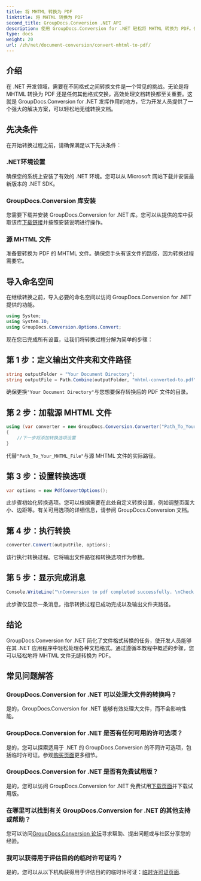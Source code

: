 ```yaml
---
title: 将 MHTML 转换为 PDF
linktitle: 将 MHTML 转换为 PDF
second_title: GroupDocs.Conversion .NET API
description: 使用 GroupDocs.Conversion for .NET 轻松将 MHTML 转换为 PDF。使用这个强大的库简化文档处理。
type: docs
weight: 20
url: /zh/net/document-conversion/convert-mhtml-to-pdf/
---
```

## 介绍
在 .NET 开发领域，需要在不同格式之间转换文件是一个常见的挑战。无论是将 MHTML 转换为 PDF 还是任何其他格式交换，高效处理文档转换都至关重要。这就是 GroupDocs.Conversion for .NET 发挥作用的地方，它为开发人员提供了一个强大的解决方案，可以轻松地无缝转换文档。
## 先决条件
在开始转换过程之前，请确保满足以下先决条件：
### .NET环境设置
确保您的系统上安装了有效的 .NET 环境。您可以从 Microsoft 网站下载并安装最新版本的 .NET SDK。
### GroupDocs.Conversion 库安装
您需要下载并安装 GroupDocs.Conversion for .NET 库。您可以从提供的库中获取该库[下载链接](https://releases.groupdocs.com/conversion/net/)并按照安装说明进行操作。
### 源 MHTML 文件
准备要转换为 PDF 的 MHTML 文件。确保您手头有该文件的路径，因为转换过程需要它。

## 导入命名空间
在继续转换之前，导入必要的命名空间以访问 GroupDocs.Conversion for .NET 提供的功能。

```csharp
using System;
using System.IO;
using GroupDocs.Conversion.Options.Convert;
```

现在您已完成所有设置，让我们将转换过程分解为简单的步骤：
## 第 1 步：定义输出文件夹和文件路径
```csharp
string outputFolder = "Your Document Directory";
string outputFile = Path.Combine(outputFolder, "mhtml-converted-to.pdf");
```
确保更换`"Your Document Directory"`与您想要保存转换后的 PDF 文件的目录。
## 第 2 步：加载源 MHTML 文件
```csharp
using (var converter = new GroupDocs.Conversion.Converter("Path_To_Your_MHTML_File"))
{
    //下一步将添加转换选项设置
}
```
代替`"Path_To_Your_MHTML_File"`与源 MHTML 文件的实际路径。
## 第 3 步：设置转换选项
```csharp
var options = new PdfConvertOptions();
```
此步骤初始化转换选项。您可以根据需要在此处自定义转换设置，例如调整页面大小、边距等。有关可用选项的详细信息，请参阅 GroupDocs.Conversion 文档。
## 第 4 步：执行转换
```csharp
converter.Convert(outputFile, options);
```
该行执行转换过程。它将输出文件路径和转换选项作为参数。
## 第 5 步：显示完成消息
```csharp
Console.WriteLine("\nConversion to pdf completed successfully. \nCheck output in {0}", outputFolder);
```
此步骤仅显示一条消息，指示转换过程已成功完成以及输出文件夹路径。

## 结论
GroupDocs.Conversion for .NET 简化了文件格式转换的任务，使开发人员能够在其 .NET 应用程序中轻松处理各种文档格式。通过遵循本教程中概述的步骤，您可以轻松地将 MHTML 文件无缝转换为 PDF。
## 常见问题解答
### GroupDocs.Conversion for .NET 可以处理大文件的转换吗？
是的，GroupDocs.Conversion for .NET 能够有效处理大文件，而不会影响性能。
### GroupDocs.Conversion for .NET 是否有任何可用的许可选项？
是的，您可以探索适用于 .NET 的 GroupDocs.Conversion 的不同许可选项，包括临时许可证。参观[购买页面](https://purchase.groupdocs.com/buy)更多细节。
### GroupDocs.Conversion for .NET 是否有免费试用版？
是的，您可以访问 GroupDocs.Conversion for .NET 免费试用[下载页面](https://releases.groupdocs.com/)并下载试用版。
### 在哪里可以找到有关 GroupDocs.Conversion for .NET 的其他支持或帮助？
您可以访问[GroupDocs.Conversion 论坛](https://forum.groupdocs.com/c/conversion/11)寻求帮助、提出问题或与社区分享您的经验。
### 我可以获得用于评估目的的临时许可证吗？
是的，您可以从以下机构获得用于评估目的的临时许可证：[临时许可证页面](https://purchase.groupdocs.com/temporary-license/).